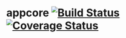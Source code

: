 # appcore [![Build Status](https://travis-ci.org/ebundala/appbase.svg?branch=master)](https://travis-ci.org/ebundala/appbase)[![Coverage Status](https://coveralls.io/repos/github/ebundala/appcore/badge.svg?branch=master)](https://coveralls.io/github/ebundala/appcore?branch=master)
